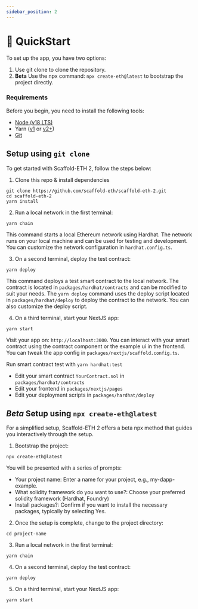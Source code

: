 ```yaml
---
sidebar_position: 2
---
```


# 🚀 QuickStart

To set up the app, you have two options:

1. Use git clone to clone the repository.
2. **Beta** Use the npx command: ```npx create-eth@latest``` to bootstrap the project directly.

### Requirements

Before you begin, you need to install the following tools:

- [Node (v18 LTS)](https://nodejs.org/en/download/)
- Yarn ([v1](https://classic.yarnpkg.com/en/docs/install/) or [v2+](https://yarnpkg.com/getting-started/install))
- [Git](https://git-scm.com/downloads)

## Setup using ```git clone```

To get started with Scaffold-ETH 2, follow the steps below:

1. Clone this repo & install dependencies

```
git clone https://github.com/scaffold-eth/scaffold-eth-2.git
cd scaffold-eth-2
yarn install
```

2. Run a local network in the first terminal:

```
yarn chain
```

This command starts a local Ethereum network using Hardhat. The network runs on your local machine and can be used for testing and development. You can customize the network configuration in `hardhat.config.ts`.

3. On a second terminal, deploy the test contract:

```
yarn deploy
```

This command deploys a test smart contract to the local network. The contract is located in `packages/hardhat/contracts` and can be modified to suit your needs. The `yarn deploy` command uses the deploy script located in `packages/hardhat/deploy` to deploy the contract to the network. You can also customize the deploy script.

4. On a third terminal, start your NextJS app:

```
yarn start
```

Visit your app on: `http://localhost:3000`. You can interact with your smart contract using the contract component or the example ui in the frontend. You can tweak the app config in `packages/nextjs/scaffold.config.ts`.

Run smart contract test with `yarn hardhat:test`

- Edit your smart contract `YourContract.sol` in `packages/hardhat/contracts`
- Edit your frontend in `packages/nextjs/pages`
- Edit your deployment scripts in `packages/hardhat/deploy`

## *Beta* Setup using ```npx create-eth@latest```

For a simplified setup, Scaffold-ETH 2 offers a beta npx method that guides you interactively through the setup.

1. Bootstrap the project:
```
npx create-eth@latest
```

You will be presented with a series of prompts:

- Your project name: Enter a name for your project, e.g., my-dapp-example.
- What solidity framework do you want to use?: Choose your preferred solidity framework (Hardhat, Foundry)
- Install packages?: Confirm if you want to install the necessary packages, typically by selecting Yes.

2. Once the setup is complete, change to the project directory:

```
cd project-name
```

3. Run a local network in the first terminal:

```
yarn chain
```

4. On a second terminal, deploy the test contract:

```
yarn deploy
```

5. On a third terminal, start your NextJS app:

```
yarn start
```
